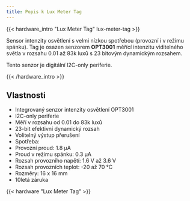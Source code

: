 ```yaml
---
title: Popis k Lux Meter Tag
---
```


{{< hardware_intro "Lux Meter Tag" lux-meter-tag >}}

Sensor intenzity osvětlení s velmi nízkou spotřebou (provozní i v režimu spánku). Tag je osazen senzorem **OPT3001** měřící intenzitu viditelného světla v rozsahu 0.01 až 83k luxů s 23 bitovým dynamickým rozsahem.

Tento senzor je digitální I2C-only periferie.

{{< /hardware_intro >}}


## Vlastnosti

  * Integrovaný senzor intenzity osvětlení OPT3001
  * I2C-only periferie
  * Měří v rozsahu od 0.01 do 83k luxů
  * 23-bit efektivní dynamický rozsah
  * Volitelný výstup přerušení
  * Spotřeba:
  * Provozní proud: 1.8 µA
  * Proud v režimu spánku: 0.3 µA
  * Rozsah provozního napětí: 1.6 V až 3.6 V
  * Rozsah provozních teplot: -20 až 70 °C
  * Rozměry: 16 x 16 mm
  * 10letá záruka

{{< hardware "Lux Meter Tag" >}}
